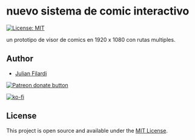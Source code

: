 



# nuevo sistema de comic interactivo

[![License: MIT](https://img.shields.io/badge/License-MIT-blue.svg)](https://opensource.org/licenses/MIT)

un prototipo de visor de comics en 1920 x 1080 con rutas multiples.

## Author

- [Julian Filardi](http://julifweb.com/)

<a href="https://patreon.com/julif"><img src="https://img.shields.io/endpoint.svg?url=https://shieldsio-patreon.herokuapp.com/julif&style=for-the-badge" alt="Patreon donate button" /> </a>

[![ko-fi](https://www.ko-fi.com/img/githubbutton_sm.svg)](https://ko-fi.com/D1D2YAXE)

## License

This project is open source and available under the [MIT License](LICENSE).



